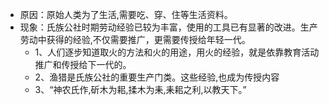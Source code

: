 - 原因：原始人类为了生活,需要吃、穿、住等生活资料。
- 现象：氏族公社时期劳动经验已较为丰富，使用的工具已有显著的改进。生产劳动中获得的经验,不仅需要推广，更需要传授给年轻一代。
	- 1、人们逐步知道取火的方法和火的用途，用火的经验，就是依靠教育活动推广和传授给下一代的。
	- 2、渔猎是氏族公社的重要生产门类。这些经验,也成为传授内容
	- 3、“神农氏作,斫木为耜,揉木为耒,耒耜之利,以教天下。”